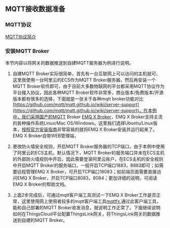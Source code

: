 ## MQTT接收数据准备

### MQTT协议
[MQTT协议简介](https://wiki.freeioe.org/doku.php?id=mqtt:start)

### 安装MQTT Broker

本节内容以将网关的数据推送到自建MQTT服务器为例进行说明。

1) 自建MQTT Broker实际很简单，首先有一台互联网上可以访问的主机就可，这里我使用一台阿里云的ECS作为MQTT Broker服务器，然后再安装一个MQTT Broker软件即可，由于目前大多数物联网的平台都采用MQTT协议作为平台接入协议，因此各种MQTT Broker软件非常多，商业版本/免费版本/开源版本都有很多的选择，下面就是一张关于各种mqtt broker功能对比[https://github.com/mqtt/mqtt.github.io/wiki/server-support](https://github.com/mqtt/mqtt.github.io/wiki/server-support)，在本例中，我们采用国产的MQTT Broker [EMQ X Broker](https://www.emqx.io/cn/downloads#broker)，EMQ X Broker支持主流的各种操作系统Linux/Mac OS/Windows，这里我们选择Ubuntu/Linux版本，[按照官方安装指南](https://developer.emqx.io/docs/broker/v3/cn/install.html#ubuntu)非常容易的就将EMQ X Broker安装并运行起来了。EMQ X Broker自带WEB管理端，

2) 更改防火墙安全规则，开启MQTT Broker服务器的TCP端口，由于本例中使用了阿里云的ECS主机，默认情况下，MQTT Broker的服务端口并未在ECS主机的外部防火墙规则中开启，因此需要登录阿里云账户，在ECS主机的安全规则中开启MQTT Broker的服务端口，一般开启TCP端口1883，8883即可；如需要远程管理EMQ X Broker，可开启TCP端口18083；如前端页面需要直接访问EMQ X Broker，开启TCP端口8083，8084；更加详细的说明，可阅读EMQ X Broker的帮助文档。

3) 上面2步完成后，可通过mqtt客户端工具测试一下EMQ X Broker工作是否正常，这里使用网上使用者较多的mqtt客户端工具[mqttfx](http://mqttfx.jensd.de/index.php/download),通过此客户端工具，能和自己部署的MQTT Broker收发消息，就说明工作正常了。下面继续说明如何在ThingsCloud平台配置ThingsLink网关，将ThingsLink网关的数据推送到自建的MQTT Broker。
